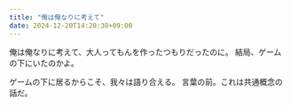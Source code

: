```yaml
---
title: "俺は俺なりに考えて"
date: 2024-12-20T14:20:38+09:00
---
```

俺は俺なりに考えて、大人ってもんを作ったつもりだったのに。
結局、ゲームの下にいたのかよ。

ゲームの下に居るからこそ、我々は語り合える。
言葉の前。これは共通概念の話だ。

